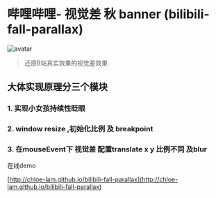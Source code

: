#  哔哩哔哩- 视觉差 秋 banner (bilibili-fall-parallax)
![avatar](https://user-images.githubusercontent.com/60084718/98898795-58c1ae00-24e9-11eb-8725-8a003d7482e1.png)
> 还原B站真实效果的视觉差效果

## 大体实现原理分三个模块


### 1. 实现小女孩持续性眨眼

### 2. window resize ,初始化比例 及 breakpoint

### 3. 在mouseEvent下 视觉差 配置translate x y 比例不同 及blur


在线demo

[http://chloe-lam.github.io/bilibili-fall-parallax](http://chloe-lam.github.io/bilibili-fall-parallax)